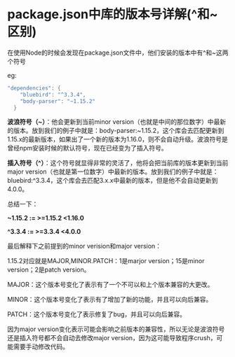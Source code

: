 # package.json中库的版本号详解(^和~区别)

在使用Node的时候会发现在package.json文件中，他们安装的版本中有^和~这两个符号

eg:

```java
"dependencies": {
    "bluebird": "^3.3.4",
    "body-parser": "~1.15.2"
  }
```

**波浪符号（~）**：他会更新到当前minor version（也就是中间的那位数字）中最新的版本。放到我们的例子中就是：body-parser:~1.15.2，这个库会去匹配更新到1.15.x的最新版本，如果出了一个新的版本为1.16.0，则不会自动升级。波浪符号是曾经npm安装时候的默认符号，现在已经变为了插入符号。

**插入符号（^）**：这个符号就显得非常的灵活了，他将会把当前库的版本更新到当前major version（也就是第一位数字）中最新的版本。放到我们的例子中就是：bluebird:^3.3.4，这个库会去匹配3.x.x中最新的版本，但是他不会自动更新到4.0.0。

总结一下：

**~1.15.2 :=  >=1.15.2 <1.16.0**   

**^3.3.4 := >=3.3.4 <4.0.0**



最后解释下之前提到的minor verision和major version：

1.15.2对应就是MAJOR,MINOR.PATCH：1是marjor version；15是minor version；2是patch version。

MAJOR：这个版本号变化了表示有了一个不可以和上个版本兼容的大更改。

MINOR：这个版本号变化了表示有了增加了新的功能，并且可以向后兼容。

PATCH：这个版本号变化了表示修复了bug，并且可以向后兼容。

因为major version变化表示可能会影响之前版本的兼容性，所以无论是波浪符号还是插入符号都不会自动去修改major version，因为这可能导致程序crush，可能需要手动修改代码。